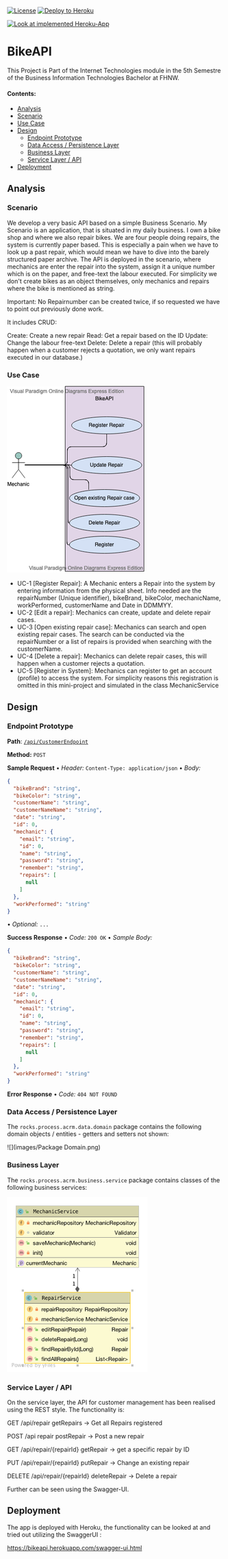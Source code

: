 
[![License](http://img.shields.io/:license-apache-blue.svg)](http://www.apache.org/licenses/LICENSE-2.0.html)
[![Deploy to Heroku](https://ibb.co/SrXFbSQ)](https://heroku.com/deploy)

[![Look at implemented Heroku-App](https://upload.wikimedia.org/wikipedia/commons/a/ab/Swagger-logo.png)](https://bikeapi.herokuapp.com/swagger-ui.html)

# BikeAPI

This Project is Part of the Internet Technologies module in the 5th Semestre of the Business Information Technologies Bachelor at FHNW.

#### Contents:
  - [Analysis](#analysis)
  - [Scenario](#scenario)
  - [Use Case](#use-case)
- [Design](#design)
  - [Endpoint Prototype](#endpoint-prototype)
  - [Data Access / Persistence Layer](#data-access--persistence-layer)
  - [Business Layer](#business-layer)
  - [Service Layer / API](#service-layer--api)
- [Deployment](#deployment)

## Analysis

### Scenario

We develop a very basic API based on a simple Business Scenario. My Scenario is an application, that is situated in my daily business. I own a bike shop and where we also repair bikes. We are four people doing repairs, the system is currently paper based. This is especially a pain when we have to look up a past repair, which would mean we have to dive into the barely structured paper archive. 
The API is deployed in the scenario, where mechanics are enter the repair into the system, assign it a unique number which is on the paper, and free-text the labour executed. For simplicity we don't create bikes as an object themselves, only mechanics and repairs where the bike is mentioned as string.

Important: No Repairnumber can be created twice, if so requested we have to point out previously done work.

It includes CRUD:

Create: Create a new repair Read: Get a repair based on the ID Update: Change the labour free-text Delete: Delete a repair (this will probably happen when a customer rejects a quotation, we only want repairs executed in our database.)


### Use Case
![](images/UCDiag.png)
- UC-1 [Register Repair]: A Mechanic enters a Repair into the system by entering information from the physical sheet. Info needed are the repairNumber (Unique identifier), bikeBrand, bikeColor, mechanicName, workPerformed, customerName and Date in DDMMYY.
- UC-2 [Edit a repair]: Mechanics can create, update and delete repair cases.
- UC-3 [Open existing repair case]: Mechanics can search and open existing repair cases. The search can be conducted via the repairNumber or a list of repairs is provided when searching with the customerName.
- UC-4 [Delete a repair]: Mechanics can delete repair cases, this will happen when a customer rejects a quotation.
- UC-5 [Register in System]: Mechanics can register to get an account (profile) to access the system. For simplicity reasons this registration is omitted in this mini-project and simulated in the class MechanicService

## Design

### Endpoint Prototype
**Path**: [`/api/CustomerEndpoint`](/api/CustomerEndpoint) 

**Method:** `POST`

**Sample Request**  • *Header:* `Content-Type: application/json` • *Body:*

```JSON
{
  "bikeBrand": "string",
  "bikeColor": "string",
  "customerName": "string",
  "customerNameName": "string",
  "date": "string",
  "id": 0,
  "mechanic": {
    "email": "string",
    "id": 0,
    "name": "string",
    "password": "string",
    "remember": "string",
    "repairs": [
      null
    ]
  },
  "workPerformed": "string"
}
```

• *Optional:* `...`
  
**Success Response**  • *Code:* `200 OK` • *Sample Body:*

```JSON
{
  "bikeBrand": "string",
  "bikeColor": "string",
  "customerName": "string",
  "customerNameName": "string",
  "date": "string",
  "id": 0,
  "mechanic": {
    "email": "string",
    "id": 0,
    "name": "string",
    "password": "string",
    "remember": "string",
    "repairs": [
      null
    ]
  },
  "workPerformed": "string"
}
```

**Error Response** • *Code:* `404 NOT FOUND`

### Data Access / Persistence Layer

The `rocks.process.acrm.data.domain` package contains the following domain objects / entities - getters and setters not shown:

![](images/Package Domain.png)



### Business Layer

The `rocks.process.acrm.business.service` package contains classes of the following business services:

![](images/business-serviceCD.png)


### Service Layer / API

On the service layer, the API for customer management has been realised using the REST style. The functionality is:

GET /api/repair getRepairs
-> Get all Repairs registered

POST /api repair postRepair
-> Post a new repair

GET /api/repair/{repairId} getRepair
-> get a specific repair by ID

PUT /api/repair/{repairId} putRepair
-> Change an existing repair

DELETE /api/repair/{repairId} deleteRepair
-> Delete a repair

Further can be seen using the Swagger-UI.

## Deployment

The app is deployed with Heroku, the functionality can be looked at and tried out utilizing the SwaggerUI :

https://bikeapi.herokuapp.com/swagger-ui.html
